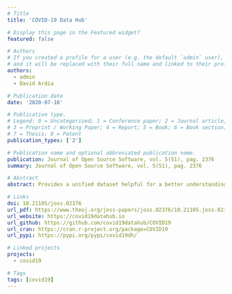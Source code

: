 ```yaml
---
# Title
title: 'COVID-19 Data Hub'

# Display this page in the Featured widget?
featured: false

# Authors
# If you created a profile for a user (e.g. the default `admin` user), write the username (folder name) here
# and it will be replaced with their full name and linked to their profile.
authors:
  - admin
  - David Ardia

# Publication date
date: '2020-07-10'

# Publication type.
# Legend: 0 = Uncategorized; 1 = Conference paper; 2 = Journal article;
# 3 = Preprint / Working Paper; 4 = Report; 5 = Book; 6 = Book section;
# 7 = Thesis; 8 = Patent
publication_types: ['2']

# Publication name and optional abbreviated publication name.
publication: Journal of Open Source Software, vol. 5(51), pag. 2376
summary: Journal of Open Source Software, vol. 5(51), pag. 2376

# Abstract
abstract: Provides a unified dataset helpful for a better understanding of COVID-19.

# Links
doi: 10.21105/joss.02376
url_pdf: https://www.theoj.org/joss-papers/joss.02376/10.21105.joss.02376.pdf
url_website: https://covid19datahub.io
url_github: https://github.com/covid19datahub/COVID19
url_cran: https://cran.r-project.org/package=COVID19
url_pypi: https://pypi.org/pypi/covid19dh/

# Linked projects
projects:
  - covid19

# Tags
tags: [covid19]
---
```

